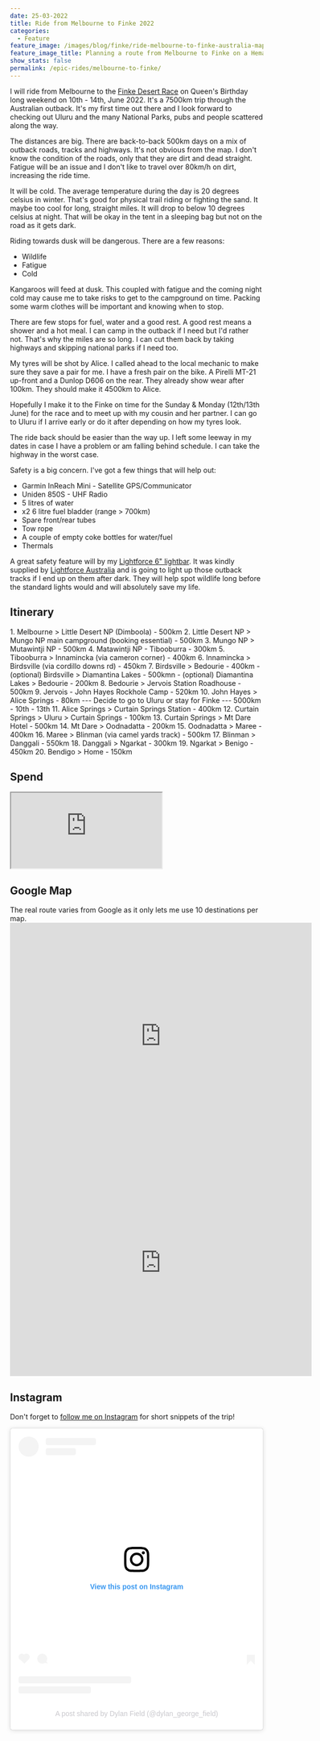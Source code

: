 ```yaml
---
date: 25-03-2022
title: Ride from Melbourne to Finke 2022
categories:
  - Feature
feature_image: /images/blog/finke/ride-melbourne-to-finke-australia-map
feature_image_title: Planning a route from Melbourne to Finke on a Hema roadmap
show_stats: false
permalink: /epic-rides/melbourne-to-finke/
---
```

I will ride from Melbourne to the <a href="https://finkedesertrace.com.au/" target="_blank">Finke Desert Race</a> on Queen's Birthday long weekend on 10th - 14th, June 2022. It's a 7500km trip through the Australian outback. It's my first time out there and I look forward to checking out Uluru and the many National Parks, pubs and people scattered along the way. 

The distances are big. There are back-to-back 500km days on a mix of outback roads, tracks and highways. It's not obvious from the map. I don't know the condition of the roads, only that they are dirt and dead straight. Fatigue will be an issue and I don't like to travel over 80km/h on dirt, increasing the ride time.

It will be cold. The average temperature during the day is 20 degrees celsius in winter. That's good for physical trail riding or fighting the sand. It maybe too cool for long, straight miles. It will drop to below 10 degrees celsius at night. That will be okay in the tent in a sleeping bag but not on the road as it gets dark.

Riding towards dusk will be dangerous. There are a few reasons:
- Wildlife
- Fatigue
- Cold

Kangaroos will feed at dusk. This coupled with fatigue and the coming night cold may cause me to take risks to get to the campground on time. Packing some warm clothes will be important and knowing when to stop.

There are few stops for fuel, water and a good rest. A good rest means a shower and a hot meal. I can camp in the outback if I need but I'd rather not. That's why the miles are so long. I can cut them back by taking highways and skipping national parks if I need too.

My tyres will be shot by Alice. I called ahead to the local mechanic to make sure they save a pair for me. I have a fresh pair on the bike. A Pirelli MT-21 up-front and a Dunlop D606 on the rear. They already show wear after 100km. They should make it 4500km to Alice.

Hopefully I make it to the Finke on time for the Sunday & Monday (12th/13th June) for the race and to meet up with my cousin and her partner. I can go to Uluru if I arrive early or do it after depending on how my tyres look.

The ride back should be easier than the way up. I left some leeway in my dates in case I have a problem or am falling behind schedule. I can take the highway in the worst case.

Safety is a big concern. I've got a few things that will help out:
- Garmin InReach Mini - Satellite GPS/Communicator
- Uniden 850S - UHF Radio
- 5 litres of water
- x2 6 litre fuel bladder (range > 700km)
- Spare front/rear tubes
- Tow rope
- A couple of empty coke bottles for water/fuel
- Thermals

A great safety feature will by my <a href="{% post_url 2020-06-19-lightforce-lightbar %}">Lightforce 6" lightbar</a>. It was kindly supplied by <a href="https://au.lightforce.com/" target="_blank">Lightforce Australia</a> and is going to light up those outback tracks if I end up on them after dark. They will help spot wildlife long before the standard lights would and will absolutely save my life.

<h2>Itinerary</h2>
1. Melbourne > Little Desert NP (Dimboola) - 500km
2. Little Desert NP > Mungo NP main campground (booking essential) - 500km
3. Mungo NP > Mutawintji NP - 500km
4. Matawintji NP - Tibooburra - 300km 
5. Tibooburra > Innamincka (via cameron corner) - 400km
6. Innamincka > Birdsville (via cordillo downs rd) - 450km
7. Birdsville > Bedourie - 400km 
- (optional) Birdsville > Diamantina Lakes - 500kmn
- (optional) Diamantina Lakes > Bedourie - 200km
8. Bedourie > Jervois Station Roadhouse - 500km
9. Jervois - John Hayes Rockhole Camp - 520km
10. John Hayes > Alice Springs - 80km
--- Decide to go to Uluru or stay for Finke --- 5000km - 10th - 13th
11. Alice Springs > Curtain Springs Station - 400km
12. Curtain Springs > Uluru > Curtain Springs - 100km
13. Curtain Springs > Mt Dare Hotel - 500km
14. Mt Dare > Oodnadatta - 200km
15. Oodnadatta > Maree - 400km
16. Maree > Blinman (via camel yards track) - 500km
17. Blinman > Danggali - 550km
18. Danggali > Ngarkat - 300km
19. Ngarkat > Benigo - 450km
20. Bendigo > Home - 150km

<h2>Spend</h2>
<iframe src="https://docs.google.com/spreadsheets/d/e/2PACX-1vQen9tsyq_6i1xWN7EIqxqCHRX9WPJRqE_aD6ZG8SXwkb4CHzgaSc3-xkvIzvW1D58MBrsG2oQgQbbg/pubhtml?widget=true&amp;headers=false"></iframe>

<h2>Google Map</h2>
The real route varies from Google as it only lets me use 10 destinations per map.

<iframe src="https://www.google.com/maps/embed?pb=!1m76!1m12!1m3!1d14190923.119233124!2d130.3218705838352!3d-29.731898710923456!2m3!1f0!2f0!3f0!3m2!1i1024!2i768!4f13.1!4m61!3e0!4m5!1s0x6ad646b5d2ba4df7%3A0x4045675218ccd90!2smelbourne!3m2!1d-37.8136276!2d144.96305759999998!4m5!1s0x6acec88bc673206d%3A0xf0579a51442ae50!2sLittle%20Desert%20National%20Park%2C%20Horseshoe%20Bend%20Rd%2C%20Dimboola%20VIC%203414!3m2!1d-36.4981959!2d142.0179274!4m5!1s0x6ae78cfa3a74f2cf%3A0x40609b4904401e0!2sMungo%20NSW!3m2!1d-33.7624981!2d143.1654127!4m5!1s0x6aefe03e947347bd%3A0x9b67a331b6af342d!2sMutawintji%20NSW!3m2!1d-31.073976599999998!2d142.1366452!4m5!1s0x6af6e30778d06e7b%3A0x40609b490440120!2sTibooburra%20NSW!3m2!1d-29.271291899999998!2d142.02444889999998!4m5!1s0x6a8b1bffb1f3a527%3A0x4033654628eee40!2sInnamincka%20SA!3m2!1d-27.746217599999998!2d140.7385808!4m5!1s0x6a6873c6bb92d6fd%3A0x400eef17f2097e0!2sBirdsville%20QLD!3m2!1d-25.898212599999997!2d139.353513!4m5!1s0x6a6a26a078778bd3%3A0x400eef17f209840!2sBedourie%20QLD!3m2!1d-24.535111699999998!2d139.5677302!4m5!1s0x6a76b3f00e140395%3A0x7f22446ab0d5f0bf!2sJervois%20Station%20Roadhouse%2C%20Anatye%20NT!3m2!1d-22.9509525!2d136.1427612!4m5!1s0x2b321944be8f1331%3A0x50217a82a254fd0!2sAlice%20Springs%20NT!3m2!1d-23.698041999999997!2d133.8807471!5e0!3m2!1sen!2sau!4v1648207851842!5m2!1sen!2sau" width="600" height="450" style="border:0;" allowfullscreen="" loading="lazy" referrerpolicy="no-referrer-when-downgrade"></iframe>

<iframe src="https://www.google.com/maps/embed?pb=!1m76!1m12!1m3!1d7027545.498507321!2d133.4746490868394!3d-30.67849351901787!2m3!1f0!2f0!3f0!3m2!1i1024!2i768!4f13.1!4m61!3e0!4m5!1s0x2b321944be8f1331%3A0x50217a82a254fd0!2sAlice%20Springs%20NT!3m2!1d-23.698041999999997!2d133.8807471!4m5!1s0x2b236c2b6d625223%3A0x43a8cd4d9bc55f21!2sUluru%2C%20Petermann%20NT!3m2!1d-25.344427699999997!2d131.0368822!4m5!1s0x2b2b037a2444969b%3A0x40217a82a2542a0!2sFinke%20NT!3m2!1d-25.5821522!2d134.5779806!4m5!1s0x6a800bb7531cd3f1%3A0xa623fb27442e90bf!2sMt%20Dare%20Hotel%2C%20Witjira%20SA!3m2!1d-26.0700778!2d135.2476196!4m5!1s0x6a86d84454ef8df9%3A0x4033654628eee80!2sOodnadatta%20SA!3m2!1d-27.550093399999998!2d135.4491827!4m5!1s0x6a8e5c14c70a8b79%3A0x4033654628eee60!2sMarree%20SA!3m2!1d-29.6487795!2d138.0633475!4m5!1s0x6a941e721ff6d78d%3A0x4033654628eedf0!2sBlinman%20SA!3m2!1d-31.0936931!2d138.6780291!4m5!1s0x6ac1b5dd7816f345%3A0xb6cff1962c208b0e!2sDanggali%20SA!3m2!1d-33.2242272!2d140.71181389999998!4m5!1s0x6ac87c96ff35a31f%3A0x4033654628eeb90!2sNgarkat%20SA!3m2!1d-35.743220699999995!2d140.8006016!4m5!1s0x6ad646b5d2ba4df7%3A0x4045675218ccd90!2sMelbourne%20VIC!3m2!1d-37.8136276!2d144.96305759999998!5e0!3m2!1sen!2sau!4v1648208013717!5m2!1sen!2sau" width="600" height="450" style="border:0;" allowfullscreen="" loading="lazy" referrerpolicy="no-referrer-when-downgrade"></iframe>

<h2>Instagram</h2>
<p>Don't forget to <a href="https://instagram.com/dylan_george_field" target="_blank">follow me on Instagram</a> 
for short snippets of the trip!</p>
<div style="display:flex;justify-content:center">
<blockquote class="instagram-media" data-instgrm-captioned data-instgrm-permalink="https://www.instagram.com/p/CbhZbnqPd7N/?utm_source=ig_embed&amp;utm_campaign=loading" data-instgrm-version="14" style=" background:#FFF; border:0; border-radius:3px; box-shadow:0 0 1px 0 rgba(0,0,0,0.5),0 1px 10px 0 rgba(0,0,0,0.15); margin: 1px; max-width:540px; min-width:326px; padding:0; width:99.375%; width:-webkit-calc(100% - 2px); width:calc(100% - 2px);"><div style="padding:16px;"> <a href="https://www.instagram.com/p/CbhZbnqPd7N/?utm_source=ig_embed&amp;utm_campaign=loading" style=" background:#FFFFFF; line-height:0; padding:0 0; text-align:center; text-decoration:none; width:100%;" target="_blank"> <div style=" display: flex; flex-direction: row; align-items: center;"> <div style="background-color: #F4F4F4; border-radius: 50%; flex-grow: 0; height: 40px; margin-right: 14px; width: 40px;"></div> <div style="display: flex; flex-direction: column; flex-grow: 1; justify-content: center;"> <div style=" background-color: #F4F4F4; border-radius: 4px; flex-grow: 0; height: 14px; margin-bottom: 6px; width: 100px;"></div> <div style=" background-color: #F4F4F4; border-radius: 4px; flex-grow: 0; height: 14px; width: 60px;"></div></div></div><div style="padding: 19% 0;"></div> <div style="display:block; height:50px; margin:0 auto 12px; width:50px;"><svg width="50px" height="50px" viewBox="0 0 60 60" version="1.1" xmlns="https://www.w3.org/2000/svg" xmlns:xlink="https://www.w3.org/1999/xlink"><g stroke="none" stroke-width="1" fill="none" fill-rule="evenodd"><g transform="translate(-511.000000, -20.000000)" fill="#000000"><g><path d="M556.869,30.41 C554.814,30.41 553.148,32.076 553.148,34.131 C553.148,36.186 554.814,37.852 556.869,37.852 C558.924,37.852 560.59,36.186 560.59,34.131 C560.59,32.076 558.924,30.41 556.869,30.41 M541,60.657 C535.114,60.657 530.342,55.887 530.342,50 C530.342,44.114 535.114,39.342 541,39.342 C546.887,39.342 551.658,44.114 551.658,50 C551.658,55.887 546.887,60.657 541,60.657 M541,33.886 C532.1,33.886 524.886,41.1 524.886,50 C524.886,58.899 532.1,66.113 541,66.113 C549.9,66.113 557.115,58.899 557.115,50 C557.115,41.1 549.9,33.886 541,33.886 M565.378,62.101 C565.244,65.022 564.756,66.606 564.346,67.663 C563.803,69.06 563.154,70.057 562.106,71.106 C561.058,72.155 560.06,72.803 558.662,73.347 C557.607,73.757 556.021,74.244 553.102,74.378 C549.944,74.521 548.997,74.552 541,74.552 C533.003,74.552 532.056,74.521 528.898,74.378 C525.979,74.244 524.393,73.757 523.338,73.347 C521.94,72.803 520.942,72.155 519.894,71.106 C518.846,70.057 518.197,69.06 517.654,67.663 C517.244,66.606 516.755,65.022 516.623,62.101 C516.479,58.943 516.448,57.996 516.448,50 C516.448,42.003 516.479,41.056 516.623,37.899 C516.755,34.978 517.244,33.391 517.654,32.338 C518.197,30.938 518.846,29.942 519.894,28.894 C520.942,27.846 521.94,27.196 523.338,26.654 C524.393,26.244 525.979,25.756 528.898,25.623 C532.057,25.479 533.004,25.448 541,25.448 C548.997,25.448 549.943,25.479 553.102,25.623 C556.021,25.756 557.607,26.244 558.662,26.654 C560.06,27.196 561.058,27.846 562.106,28.894 C563.154,29.942 563.803,30.938 564.346,32.338 C564.756,33.391 565.244,34.978 565.378,37.899 C565.522,41.056 565.552,42.003 565.552,50 C565.552,57.996 565.522,58.943 565.378,62.101 M570.82,37.631 C570.674,34.438 570.167,32.258 569.425,30.349 C568.659,28.377 567.633,26.702 565.965,25.035 C564.297,23.368 562.623,22.342 560.652,21.575 C558.743,20.834 556.562,20.326 553.369,20.18 C550.169,20.033 549.148,20 541,20 C532.853,20 531.831,20.033 528.631,20.18 C525.438,20.326 523.257,20.834 521.349,21.575 C519.376,22.342 517.703,23.368 516.035,25.035 C514.368,26.702 513.342,28.377 512.574,30.349 C511.834,32.258 511.326,34.438 511.181,37.631 C511.035,40.831 511,41.851 511,50 C511,58.147 511.035,59.17 511.181,62.369 C511.326,65.562 511.834,67.743 512.574,69.651 C513.342,71.625 514.368,73.296 516.035,74.965 C517.703,76.634 519.376,77.658 521.349,78.425 C523.257,79.167 525.438,79.673 528.631,79.82 C531.831,79.965 532.853,80.001 541,80.001 C549.148,80.001 550.169,79.965 553.369,79.82 C556.562,79.673 558.743,79.167 560.652,78.425 C562.623,77.658 564.297,76.634 565.965,74.965 C567.633,73.296 568.659,71.625 569.425,69.651 C570.167,67.743 570.674,65.562 570.82,62.369 C570.966,59.17 571,58.147 571,50 C571,41.851 570.966,40.831 570.82,37.631"></path></g></g></g></svg></div><div style="padding-top: 8px;"> <div style=" color:#3897f0; font-family:Arial,sans-serif; font-size:14px; font-style:normal; font-weight:550; line-height:18px;">View this post on Instagram</div></div><div style="padding: 12.5% 0;"></div> <div style="display: flex; flex-direction: row; margin-bottom: 14px; align-items: center;"><div> <div style="background-color: #F4F4F4; border-radius: 50%; height: 12.5px; width: 12.5px; transform: translateX(0px) translateY(7px);"></div> <div style="background-color: #F4F4F4; height: 12.5px; transform: rotate(-45deg) translateX(3px) translateY(1px); width: 12.5px; flex-grow: 0; margin-right: 14px; margin-left: 2px;"></div> <div style="background-color: #F4F4F4; border-radius: 50%; height: 12.5px; width: 12.5px; transform: translateX(9px) translateY(-18px);"></div></div><div style="margin-left: 8px;"> <div style=" background-color: #F4F4F4; border-radius: 50%; flex-grow: 0; height: 20px; width: 20px;"></div> <div style=" width: 0; height: 0; border-top: 2px solid transparent; border-left: 6px solid #f4f4f4; border-bottom: 2px solid transparent; transform: translateX(16px) translateY(-4px) rotate(30deg)"></div></div><div style="margin-left: auto;"> <div style=" width: 0px; border-top: 8px solid #F4F4F4; border-right: 8px solid transparent; transform: translateY(16px);"></div> <div style=" background-color: #F4F4F4; flex-grow: 0; height: 12px; width: 16px; transform: translateY(-4px);"></div> <div style=" width: 0; height: 0; border-top: 8px solid #F4F4F4; border-left: 8px solid transparent; transform: translateY(-4px) translateX(8px);"></div></div></div> <div style="display: flex; flex-direction: column; flex-grow: 1; justify-content: center; margin-bottom: 24px;"> <div style=" background-color: #F4F4F4; border-radius: 4px; flex-grow: 0; height: 14px; margin-bottom: 6px; width: 224px;"></div> <div style=" background-color: #F4F4F4; border-radius: 4px; flex-grow: 0; height: 14px; width: 144px;"></div></div></a><p style=" color:#c9c8cd; font-family:Arial,sans-serif; font-size:14px; line-height:17px; margin-bottom:0; margin-top:8px; overflow:hidden; padding:8px 0 7px; text-align:center; text-overflow:ellipsis; white-space:nowrap;"><a href="https://www.instagram.com/p/CbhZbnqPd7N/?utm_source=ig_embed&amp;utm_campaign=loading" style=" color:#c9c8cd; font-family:Arial,sans-serif; font-size:14px; font-style:normal; font-weight:normal; line-height:17px; text-decoration:none;" target="_blank">A post shared by Dylan Field (@dylan_george_field)</a></p></div></blockquote> <script async src="//www.instagram.com/embed.js"></script>
</div>